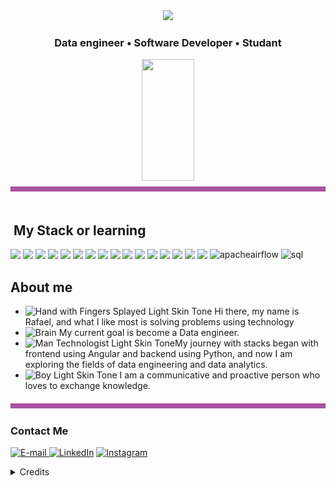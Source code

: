 
<div align="center">
<!-- <img height="320em" src="https://mir-s3-cdn-cf.behance.net/project_modules/1400_opt_1/81bb4b165684019.640b6038d133e.gif"/> -->
  <img height="350em" src="https://img.freepik.com/free-vector/software-engineer-concept-illustration_114360-3909.jpg?size=626&ext=jpg&ga=GA1.1.1856363548.1719843335&semt=sph"/>
</div>

<h3 align="center">
Data engineer • Software Developer • Studant
</h3>

<div align='center'>

<div align="center">  
  <img width="41%" height="195px" src="https://github-readme-stats.vercel.app/api/top-langs/?username=Rafael-Levi&layout=compact&title_color=80F7D4&text_color=fff&bg_color=0d1117&border_color=fff0" />
  
</div>

</div>

<img src="asserts/cor_barra_roxa.png" width="100%" height="8px"/>

<div><br/>

## &nbsp;My Stack or learning
<div style ="display: inline_block">
<img src="https://skillicons.dev/icons?i=js" />
<img src="https://skillicons.dev/icons?i=ts" />
<img src="https://skillicons.dev/icons?i=python" />
<img src="https://skillicons.dev/icons?i=dotnet" />
<img src="https://skillicons.dev/icons?i=angular" />
<img src="https://skillicons.dev/icons?i=django" />
<img src="https://skillicons.dev/icons?i=flask" />
<img src="https://skillicons.dev/icons?i=kubernetes" />
<img src="https://skillicons.dev/icons?i=aws" />
<img src="https://skillicons.dev/icons?i=azure" />
<img src="https://skillicons.dev/icons?i=git" />
<img src="https://skillicons.dev/icons?i=ai" />
<img src="https://skillicons.dev/icons?i=postman" />
<img src="https://skillicons.dev/icons?i=postgres&theme=dark" />
<img src="https://skillicons.dev/icons?i=docker" />
<img src="https://skillicons.dev/icons?i=terraform" />
<img align="top" height=40 width=40 alt="apacheairflow" src="https://cdn.jsdelivr.net/gh/devicons/devicon@latest/icons/apacheairflow/apacheairflow-original.svg" />
<img align="top" height=40 width=40 alt="sql" src="https://cdn.jsdelivr.net/gh/devicons/devicon@latest/icons/azuresqldatabase/azuresqldatabase-original.svg" />
          
          

          
          


</div>

## About me

- <img src="https://raw.githubusercontent.com/Tarikul-Islam-Anik/Animated-Fluent-Emojis/master/Emojis/Hand%20gestures/Hand%20with%20Fingers%20Splayed%20Light%20Skin%20Tone.png" alt="Hand with Fingers Splayed Light Skin Tone" width="25" height="25" /> Hi there, my name is Rafael, and what I like most is solving problems using technology <br />
- <img src="https://raw.githubusercontent.com/Tarikul-Islam-Anik/Animated-Fluent-Emojis/master/Emojis/Hand%20gestures/Brain.png" alt="Brain" width="25" height="25" /> My current goal is become a Data engineer.<br />
- <img src="https://raw.githubusercontent.com/Tarikul-Islam-Anik/Animated-Fluent-Emojis/master/Emojis/People%20with%20professions/Man%20Technologist%20Light%20Skin%20Tone.png" alt="Man Technologist Light Skin Tone" width="25" height="25" />My journey with stacks began with frontend using Angular and backend using Python, and now I am exploring the fields of data engineering and data analytics.  <br />
- <img src="https://raw.githubusercontent.com/Tarikul-Islam-Anik/Animated-Fluent-Emojis/master/Emojis/People%20with%20professions/Boy%20Light%20Skin%20Tone.png" alt="Boy Light Skin Tone" width="25" height="25" /> I am a communicative and proactive person who loves to exchange knowledge.<br />

<img src="asserts/cor_barra_roxa.png" width="100%" height="8px"/>


<h3>Contact Me</h3>
<div align="left">
<p>
<a href="rafaellevicodur2@gmail.com">
<img src="https://img.shields.io/badge/-email-020114?style=for-the-badge&amp;logo=microsoft-outlook&amp;logoColor=6ED2B6&amp;color:FFF" alt="E-mail">
</a>
<a href="https://www.linkedin.com/in/rafael-levi-421445299/"><img src="https://img.shields.io/badge/-LinkedIn-020114?style=for-the-badge&amp;logo=linkedin&amp;logoColor=6ED2B6&amp;color:FFF" alt="LinkedIn"></a>
<a href="https://www.instagram.com/rafael_levi_vp/"><img width="30px" src="https://1000logos.net/wp-content/uploads/2017/02/insta-logo.png" alt="Instagram"></a></p>
</div>

<details align="left">
  <summary>Credits</summary> 
  - GitHub Stats by <a href="https://github.com/anuraghazra/github-readme-stats">anuraghazra</a>
  <br>
   - GitHub Streak by <a href="https://github.com/DenverCoder1/github-readme-streak-stats">DenverCoder1</a>
  <br>
  - Developer vector created by <a href="https://www.freepik.com/vectors/developer">storyset - www.freepik.com</a> (edited by author)
</details>
